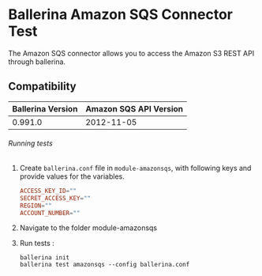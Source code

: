 # Ballerina Amazon SQS Connector Test

The Amazon SQS connector allows you to access the Amazon S3 REST API through ballerina.

## Compatibility
| Ballerina Version | Amazon SQS API Version |
|-------------------|----------------------- |
| 0.991.0           | 2012-11-05             |

###### Running tests

1. Create `ballerina.conf` file in `module-amazonsqs`, with following keys and provide values for the variables.
    
    ```.conf
    ACCESS_KEY_ID=""
    SECRET_ACCESS_KEY=""
    REGION=""
    ACCOUNT_NUMBER=""
    ```
2. Navigate to the folder module-amazonsqs

3. Run tests :

    ```ballerina
    ballerina init
    ballerina test amazonsqs --config ballerina.conf
    ```
```